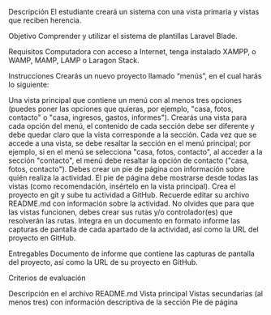 Descripción
El estudiante creará un sistema con una vista primaria y vistas que reciben herencia.

Objetivo
Comprender y utilizar el sistema de plantillas Laravel Blade.

Requisitos
Computadora con acceso a Internet, tenga instalado XAMPP, o WAMP, MAMP, LAMP o Laragon Stack.

Instrucciones
Crearás un nuevo proyecto llamado “menús”, en el cual harás lo siguiente:

Una vista principal que contiene un menú con al menos tres opciones (puedes poner las opciones que quieras, por ejemplo, "casa, fotos, contacto" o "casa, ingresos, gastos, informes").
Crearás una vista para cada opción del menú, el contenido de cada sección debe ser diferente y debe quedar claro que la vista corresponde a la sección.
Cada vez que se accede a una vista, se debe resaltar la sección en el menú principal; por ejemplo, si en el menú se selecciona "casa, fotos, contacto", al acceder a la sección "contacto", el menú debe resaltar la opción de contacto ("casa, fotos, contacto").
Debes crear un pie de página con información sobre quién realiza la actividad. El pie de página debe mostrarse desde todas las vistas (como recomendación, insértelo en la vista principal).
Crea el proyecto en git y sube tu actividad a GitHub. Recuerde editar su archivo README.md con información sobre la actividad. No olvides que para que las vistas funcionen, debes crear sus rutas y/o controlador(es) que resolverán las rutas.
Integra en un documento en formato informe las capturas de pantalla de cada apartado de la actividad, así como la URL del proyecto en GitHub.

 

Entregables
Documento de informe que contiene las capturas de pantalla del proyecto, así como la URL de su proyecto en GitHub.

 

Criterios de evaluación

Descripción en el archivo README.md
Vista principal
Vistas secundarias (al menos tres) con información descriptiva de la sección
Pie de página